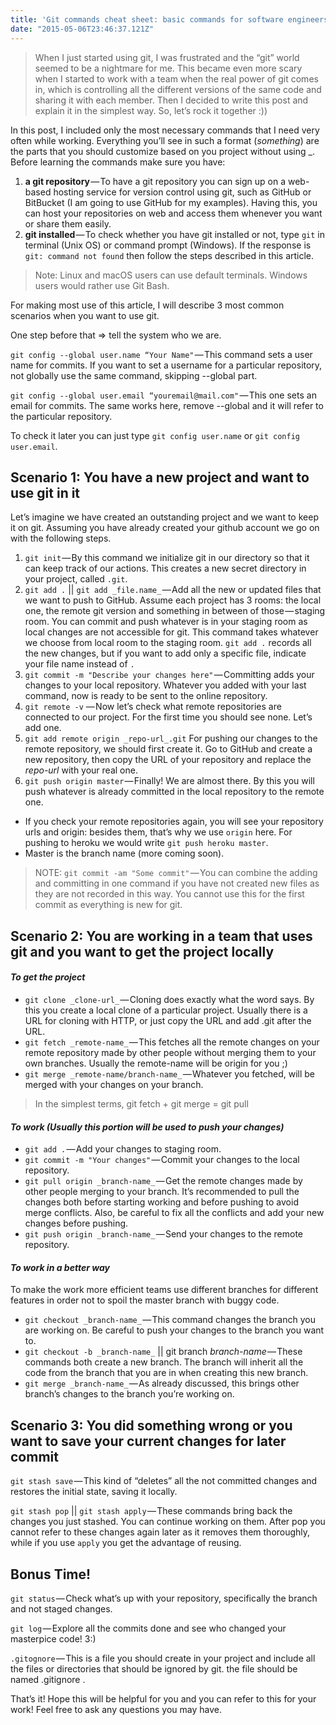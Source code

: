 ```yaml
---
title: 'Git commands cheat sheet: basic commands for software engineers'
date: "2015-05-06T23:46:37.121Z"
---
```


> When I just started using git, I was frustrated and the “git” world seemed to be a nightmare for me. This became even more scary when I started to work with a team when the real power of git comes in, which is controlling all the different versions of the same code and sharing it with each member. Then I decided to write this post and explain it in the simplest way. So, let’s rock it together :))

In this post, I included only the most necessary commands that I need very often while working. Everything you’ll see in such a format (_something_) are the parts that you should customize based on you project without using _. Before learning the commands make sure you have:

1. **a git repository** — To have a git repository you can sign up on a web-based hosting service for version control using git, such as GitHub or BitBucket (I am going to use GitHub for my examples). Having this, you can host your repositories on web and access them whenever you want or share them easily.
2. **git installed** — To check whether you have git installed or not, type `git` in terminal (Unix OS) or command prompt (Windows). If the response is `git: command not found` then follow the steps described in this article.

> Note: Linux and macOS users can use default terminals. Windows users would rather use Git Bash.

For making most use of this article, I will describe 3 most common scenarios when you want to use git.

One step before that => tell the system who we are.

`git config --global user.name “Your Name"` — This command sets a user name for commits. If you want to set a username for a particular repository, not globally use the same command, skipping --global part.

`git config --global user.email “youremail@mail.com"` — This one sets an email for commits. The same works here, remove --global and it will refer to the particular repository.

To check it later you can just type `git config user.name` or `git config user.email`.

## Scenario 1: You have a new project and want to use git in it
Let’s imagine we have created an outstanding project and we want to keep it on git. Assuming you have already created your github account we go on with the following steps.

1. `git init` — By this command we initialize git in our directory so that it can keep track of our actions. This creates a new secret directory in your project, called `.git`.
2. `git add .` || `git add _file.name_` — Add all the new or updated files that we want to push to GitHub. Assume each project has 3 rooms: the local one, the remote git version and something in between of those — staging room. You can commit and push whatever is in your staging room as local changes are not accessible for git. This command takes whatever we choose from local room to the staging room. `git add .` records all the new changes, but if you want to add only a specific file, indicate your file name instead of `.`
3. `git commit -m "Describe your changes here"` — Committing adds your changes to your local repository. Whatever you added with your last command, now is ready to be sent to the online repository.
4. `git remote -v` — Now let’s check what remote repositories are connected to our project. For the first time you should see none. Let’s add one.
5. `git add remote origin _repo-url_.git` For pushing our changes to the remote repository, we should first create it. Go to GitHub and create a new repository, then copy the URL of your repository and replace the _repo-url_ with your real one.
6. `git push origin master` — Finally! We are almost there. By this you will push whatever is already committed in the local repository to the remote one.
  * If you check your remote repositories again, you will see your repository urls and origin: besides them, that’s why we use `origin` here. For pushing to heroku we would write `git push heroku master`.
  * Master is the branch name (more coming soon).

> NOTE: `git commit -am "Some commit"` — You can combine the adding and committing in one command if you have not created new files as they are not recorded in this way. You cannot use this for the first commit as everything is new for git.


## Scenario 2: You are working in a team that uses git and you want to get the project locally

#### *To get the project*

* `git clone _clone-url_` — Cloning does exactly what the word says. By this you create a local clone of a particular project. Usually there is a URL for cloning with HTTP, or just copy the URL and add .git after the URL.
* `git fetch _remote-name_` — This fetches all the remote changes on your remote repository made by other people without merging them to your own branches. Usually the remote-name will be origin for you ;)
* `git merge _remote-name/branch-name_` — Whatever you fetched, will be merged with your changes on your branch.

> In the simplest terms, git fetch + git merge = git pull

#### *To work (Usually this portion will be used to push your changes)*

* `git add .` — Add your changes to staging room.
* `git commit -m "Your changes"` — Commit your changes to the local repository.
* `git pull origin _branch-name_` — Get the remote changes made by other people merging to your branch. It’s recommended to pull the changes both before starting working and before pushing to avoid merge conflicts. Also, be careful to fix all the conflicts and add your new changes before pushing.
* `git push origin _branch-name_` — Send your changes to the remote repository.

#### *To work in a better way*

To make the work more efficient teams use different branches for different features in order not to spoil the master branch with buggy code.

* `git checkout _branch-name_` — This command changes the branch you are working on. Be careful to push your changes to the branch you want to.
* `git checkout -b _branch-name_` || git branch _branch-name_ — These commands both create a new branch. The branch will inherit all the code from the branch that you are in when creating this new branch.
* `git merge _branch-name_` — As already discussed, this brings other branch’s changes to the branch you’re working on.

## Scenario 3: You did something wrong or you want to save your current changes for later commit

`git stash save` — This kind of “deletes” all the not committed changes and restores the initial state, saving it locally.

`git stash pop` || `git stash apply` — These commands bring back the changes you just stashed. You can continue working on them. After pop you cannot refer to these changes again later as it removes them thoroughly, while if you use `apply` you get the advantage of reusing.

## Bonus Time!

`git status` — Check what’s up with your repository, specifically the branch and not staged changes.

`git log` — Explore all the commits done and see who changed your masterpice code! 3:)

`.gitognore` — This is a file you should create in your project and include all the files or directories that should be ignored by git. the file should be named .gitignore .

That’s it! Hope this will be helpful for you and you can refer to this for your work! Feel free to ask any questions you may have.